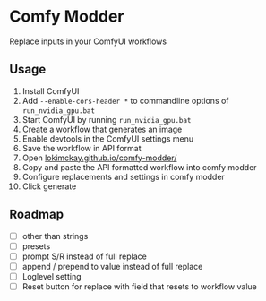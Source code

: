# Comfy Modder

Replace inputs in your ComfyUI workflows

## Usage

1. Install ComfyUI
1. Add `--enable-cors-header *` to commandline options of `run_nvidia_gpu.bat`
1. Start ComfyUI by running `run_nvidia_gpu.bat`
1. Create a workflow that generates an image
1. Enable devtools in the ComfyUI settings menu
1. Save the workflow in API format
1. Open [lokimckay.github.io/comfy-modder/](https://lokimckay.github.io/comfy-modder/)
1. Copy and paste the API formatted workflow into comfy modder
1. Configure replacements and settings in comfy modder
1. Click generate

## Roadmap

- [ ] other than strings
- [ ] presets
- [ ] prompt S/R instead of full replace
- [ ] append / prepend to value instead of full replace
- [ ] Loglevel setting
- [ ] Reset button for replace with field that resets to workflow value
